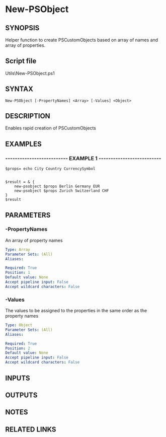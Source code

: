 # New-PSObject

## SYNOPSIS
Helper function to create PSCustomObjects based on array of names and array of properties.

## Script file
Utils\New-PSObject.ps1

## SYNTAX

```
New-PSObject [-PropertyNames] <Array> [-Values] <Object>
```

## DESCRIPTION
Enables rapid creation of PSCustomObjects

## EXAMPLES

### -------------------------- EXAMPLE 1 --------------------------
```
$props= echo City Country CurrencySymbol


$result = & {
    new-psobject $props Berlin Germany EUR
    new-psobject $props Zurich Switzerland CHF
}
$result
```
## PARAMETERS

### -PropertyNames
An array of property names

```yaml
Type: Array
Parameter Sets: (All)
Aliases: 

Required: True
Position: 1
Default value: None
Accept pipeline input: False
Accept wildcard characters: False
```

### -Values
The values to be assigned to the properties in the same order as the property names

```yaml
Type: Object
Parameter Sets: (All)
Aliases: 

Required: True
Position: 2
Default value: None
Accept pipeline input: False
Accept wildcard characters: False
```

## INPUTS

## OUTPUTS

## NOTES

## RELATED LINKS



